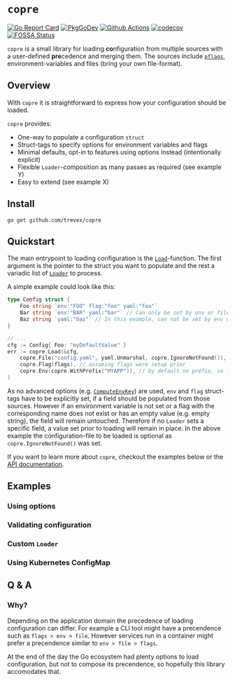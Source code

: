 # `copre`

[![Go Report Card](https://goreportcard.com/badge/github.com/trevex/copre)](https://goreportcard.com/report/github.com/trevex/copre)
[![PkgGoDev](https://pkg.go.dev/badge/mod/github.com/trevex/copre)](https://pkg.go.dev/github.com/trevex/copre#section-documentation)
[![Github Actions](https://github.com/trevex/copre/actions/workflows/tests.yaml/badge.svg)](https://github.com/trevex/copre/actions)
[![codecov](https://codecov.io/gh/trevex/copre/branch/main/graph/badge.svg?token=BMKV7KD2M8)](https://codecov.io/gh/trevex/copre)
[![FOSSA Status](https://app.fossa.com/api/projects/custom%2B29362%2Fgithub.com%2Ftrevex%2Fcopre.svg?type=shield)](https://app.fossa.com/projects/custom%2B29362%2Fgithub.com%2Ftrevex%2Fcopre?ref=badge_shield)



`copre` is a small library for loading **co**nfiguration from multiple sources with a user-defined **pre**cedence and merging them. The sources include [`pflags`](https://github.com/spf13/pflag), environment-variables and files (bring your own file-format).

## Overview

With `copre` it is straightforward to express how your configuration should be loaded.

`copre` provides:

* One-way to populate a configuration `struct`
* Struct-tags to specify options for environment variables and flags
* Minimal defaults, opt-in to features using options instead (intentionally explicit)
* Flexible `Loader`-composition as many passes as required (see example Y)
* Easy to extend (see example X)

## Install

```
go get github.com/trevex/copre
```

## Quickstart

The main entrypoint to loading configuration is the [`Load`](https://pkg.go.dev/github.com/trevex/copre#Load)-function.
The first argument is the pointer to the struct you want to populate and the rest a variadic list of [`Loader`](https://pkg.go.dev/github.com/trevex/copre#Loader) to process.

A simple example could look like this:
```go
type Config struct {
    Foo string `env:"FOO" flag:"foo" yaml:"foo"`
    Bar string `env:"BAR" yaml:"bar"` // Can only be set by env or file
    Baz string `yaml:"baz"` // In this example, can not be set by env or flag
}

// ...
cfg := Config{ Foo: "myDefaultValue" }
err := copre.Load(&cfg,
    copre.File("config.yaml", yaml.Unmarshal, copre.IgnoreNotFound()),
    copre.Flag(flags), // assuming flags were setup prior
    copre.Env(copre.WithPrefix("MYAPP")), // by default no prefix, so let's set it explicitly
)
```
As no advanced options (e.g. [`ComputeEnvKey`](https://pkg.go.dev/github.com/trevex/copre#ComputeEnvKey)) are used, `env` and `flag` struct-tags have to be explicitly set,
if a field should be populated from those sources. However if an environment variable is not set or a flag with the corresponding name does not exist or has an empty value (e.g. empty string), the field will remain untouched. Therefore if no `Loader` sets a specific field, a value set prior to loading will remain in place.
In the above example the configuration-file to be loaded is optional as `copre.IgnoreNotFound()` was set.

If you want to learn more about `copre`, checkout the examples below or the [API documentation](https://pkg.go.dev/github.com/trevex/copre#section-documentation).

## Examples

### Using options

### Validating configuration

### Custom `Loader`

### Using Kubernetes ConfigMap

## Q & A

### Why?

Depending on the application domain the precedence of loading configuration can differ.
For example a CLI tool might have a precendence such as `flags > env > file`.
However services run in a container might prefer a precendence similar to `env > file > flags`.

At the end of the day the Go ecosystem had plenty options to load configuration,
but not to compose its precendence, so hopefully this library accomodates that.
